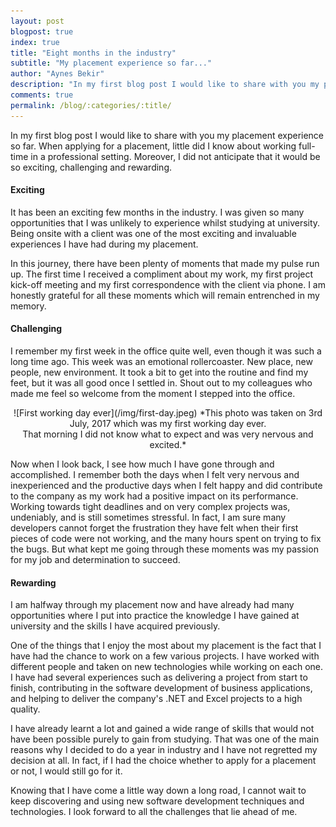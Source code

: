 ```yaml
---
layout: post
blogpost: true
index: true
title: "Eight months in the industry"
subtitle: "My placement experience so far..."
author: "Aynes Bekir"
description: "In my first blog post I would like to share with you my placement experience so far. When applying for a placement, little did I know about working full-time in a professional setting. Moreover, I did not anticipate that it would be so exciting, challenging and rewarding."
comments: true
permalink: /blog/:categories/:title/
---
```

In my first blog post I would like to share with you my placement experience so far. When applying for a placement, little did I know about working full-time in a professional setting. Moreover, I did not anticipate that it would be so exciting, challenging and rewarding.
<br />
#### **Exciting** 
It has been an exciting few months in the industry. I was given so many opportunities that I was unlikely to experience whilst studying at university. Being onsite with a client was one of the most exciting and invaluable experiences I have had during my placement.

In this journey, there have been plenty of moments that made my pulse run up. The first time I received a compliment about my work, my first project kick-off meeting and my first correspondence with the client via phone. I am honestly grateful for all these moments which will remain entrenched in my memory.
<br />
#### **Challenging**
I remember my first week in the office quite well, even though it was such a long time ago. This week was an emotional rollercoaster. New place, new people, new environment. It took a bit to get into the routine and find my feet, but it was all good once I settled in. Shout out to my colleagues who made me feel so welcome from the moment I stepped into the office. 


<center>![First working day ever](/img/first-day.jpeg)
*This photo was taken on 3rd July, 2017 which was my first working day ever.<br />That morning I did not know what to expect and was very nervous and excited.*</center>


Now when I look back, I see how much I have gone through and accomplished. I remember both the days when I felt very nervous and inexperienced and the productive days when I felt happy and did contribute to the company as my work had a positive impact on its performance. Working towards tight deadlines and on very complex projects was, undeniably, and is still sometimes stressful. In fact, I am sure many developers cannot forget the frustration they have felt when their first pieces of code were not working, and the many hours spent on trying to fix the bugs. But what kept me going through these moments was my passion for my job and determination to succeed.
<br />
#### **Rewarding**
I am halfway through my placement now and have already had many opportunities where I put into practice the knowledge I have gained at university and the skills I have acquired previously.

One of the things that I enjoy the most about my placement is the fact that I have had the chance to work on a few various projects. I have worked with different people and taken on new technologies while working on each one. I have had several experiences such as delivering a project from start to finish, contributing in the software development of business applications, and helping to deliver the company's .NET and Excel projects to a high quality.

I have already learnt a lot and gained a wide range of skills that would not have been possible purely to gain from studying. That was one of the main reasons why I decided to do a year in industry and I have not regretted my decision at all. In fact, if I had the choice whether to apply for a placement or not, I would still go for it.

Knowing that I have come a little way down a long road, I cannot wait to keep discovering and using new software development techniques and technologies. I look forward to all the challenges that lie ahead of me.